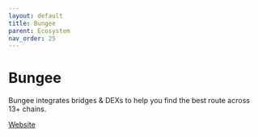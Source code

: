 ```yaml
---
layout: default
title: Bungee
parent: Ecosystem
nav_order: 25
---
```

# Bungee

Bungee integrates bridges & DEXs to help you find the best route across 13+ chains.

[Website](https://Bungee.Exchange)